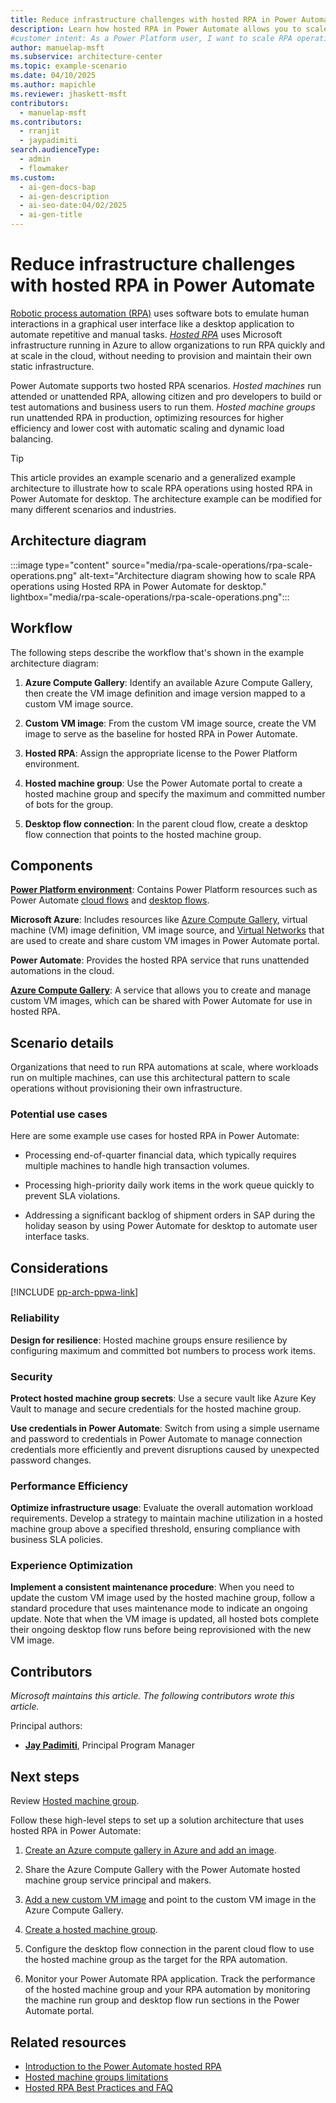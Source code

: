 ```yaml
---
title: Reduce infrastructure challenges with hosted RPA in Power Automate
description: Learn how hosted RPA in Power Automate allows you to scale your automation workflows seamlessly without static infrastructure.
#customer intent: As a Power Platform user, I want to scale RPA operations using Hosted RPA in Power Automate so that I can reduce infrastructure management efforts.  
author: manuelap-msft
ms.subservice: architecture-center
ms.topic: example-scenario
ms.date: 04/10/2025
ms.author: mapichle
ms.reviewer: jhaskett-msft
contributors:
  - manuelap-msft
ms.contributors:
  - rranjit
  - jaypadimiti
search.audienceType:
  - admin
  - flowmaker
ms.custom:
  - ai-gen-docs-bap
  - ai-gen-description
  - ai-seo-date:04/02/2025
  - ai-gen-title
---
```


# ​Reduce infrastructure challenges with hosted RPA in Power Automate

[Robotic process automation (RPA)](https://www.microsoft.com/power-platform/products/power-automate/topics/robotic-process-automation/what-is-rpa) uses software bots to emulate human interactions in a graphical user interface like a desktop application to automate repetitive and manual tasks. [*Hosted RPA*](/power-automate/desktop-flows/hosted-rpa-overview) uses Microsoft infrastructure running in Azure to allow organizations to run RPA quickly and at scale in the cloud, without needing to provision and maintain their own static infrastructure.

Power Automate supports two hosted RPA scenarios. *Hosted machines* run attended or unattended RPA, allowing citizen and pro developers to build or test automations and business users to run them. *Hosted machine groups* run unattended RPA in production, optimizing resources for higher efficiency and lower cost with automatic scaling and dynamic load balancing.

> [!TIP]
> This article provides an example scenario and a generalized example architecture to illustrate how to ​​scale RPA operations using hosted RPA in Power Automate for desktop. The architecture example can be modified for many different scenarios and industries.

## Architecture diagram

:::image type="content" source="media/rpa-scale-operations/rpa-scale-operations.png" alt-text="Architecture diagram showing ​​how to scale RPA operations using Hosted RPA in Power Automate for desktop." lightbox="media/rpa-scale-operations/rpa-scale-operations.png":::

## Workflow

The following steps describe the workflow that's shown in the example architecture diagram:

1. **Azure Compute Gallery**: Identify an available Azure Compute Gallery, then create the VM image definition and image version mapped to a custom VM image source.

1. **Custom VM image**: From the custom VM image source, create the VM image to serve as the baseline for hosted RPA in Power Automate.

1. **Hosted RPA**: Assign the appropriate license to the Power Platform environment.

1. **Hosted machine group**: Use the Power Automate portal to create a hosted machine group and specify the maximum and committed number of bots for the group.

1. **Desktop flow connection**: In the parent cloud flow, create a desktop flow connection that points to the hosted machine group.

## Components

[**Power Platform environment**](/power-platform/admin/environments-overview): Contains Power Platform resources such as Power Automate [cloud flows](/power-automate/overview-cloud) and [desktop flows](/power-automate/desktop-flows/introduction).

**Microsoft Azure**: Includes resources like [Azure Compute Gallery](/azure/virtual-machines/azure-compute-gallery), virtual machine (VM) image definition, VM image source, and [Virtual Networks](/azure/virtual-network/virtual-networks-overview) that are used to create and share custom VM images in Power Automate portal.

**Power Automate**: Provides the hosted RPA service that runs unattended automations in the cloud.

[**Azure Compute Gallery**](/azure/virtual-machines/azure-compute-gallery): A service that allows you to create and manage custom VM images, which can be shared with Power Automate for use in hosted RPA.

## Scenario details

Organizations that need to run RPA automations at scale, where workloads run on multiple machines, can use this architectural pattern to scale operations without provisioning their own infrastructure.

### Potential use cases

Here are some example use cases for hosted RPA in Power Automate:

- Processing end-of-quarter financial data, which typically requires multiple machines to handle high transaction volumes.

- Processing high-priority daily work items in the work queue quickly to prevent SLA violations.

- Addressing a significant backlog of shipment orders in SAP during the holiday season by using Power Automate for desktop to automate user interface tasks.

## Considerations

[!INCLUDE [pp-arch-ppwa-link](../../includes/pp-arch-ppwa-link.md)]

### Reliability

**Design for resilience**: Hosted machine groups ensure resilience by configuring maximum and committed bot numbers to process work items.

### Security

**Protect hosted machine group secrets**: Use a secure vault like Azure Key Vault to manage and secure credentials for the hosted machine group.

**Use credentials in Power Automate**: Switch from using a simple username and password to credentials in Power Automate to manage connection credentials more efficiently and prevent disruptions caused by unexpected password changes.

### Performance Efficiency

**Optimize infrastructure usage**: Evaluate the overall automation workload requirements. Develop a strategy to maintain machine utilization in a hosted machine group above a specified threshold, ensuring compliance with business SLA policies.

### Experience Optimization

**Implement a consistent maintenance procedure**: When you need to update the custom VM image used by the hosted machine group, follow a standard procedure that uses maintenance mode to indicate an ongoing update. Note that when the VM image is updated, all hosted bots complete their ongoing desktop flow runs before being reprovisioned with the new VM image.

## Contributors

_Microsoft maintains this article. The following contributors wrote this article._

Principal authors:

- **[Jay Padimiti](https://www.linkedin.com/in/jpadimiti/)**, Principal Program Manager

## Next steps

Review [Hosted machine group](/power-automate/desktop-flows/hosted-machine-groups).

Follow these high-level steps to set up a solution architecture that uses hosted RPA in Power Automate:

1. [Create an Azure compute gallery in Azure and add an image](/power-automate/desktop-flows/hosted-machine-groups#create-an-azure-compute-gallery-in-azure-and-add-an-image).

1. Share the Azure Compute Gallery with the Power Automate hosted machine group service principal and makers.

1. [Add a new custom VM image](/power-automate/desktop-flows/hosted-machine-groups#add-a-new-custom-vm-image) and point to the custom VM image in the Azure Compute Gallery.

1. [Create a hosted machine group](/power-automate/desktop-flows/hosted-machine-groups#create-hosted-machine-groups).

1. Configure the desktop flow connection in the parent cloud flow to use the hosted machine group as the target for the RPA automation.

1. Monitor your Power Automate RPA application. Track the performance of the hosted machine group and your RPA automation by monitoring the machine run group and desktop flow run sections in the Power Automate portal.

## Related resources

- [Introduction to the Power Automate hosted RPA](/power-automate/desktop-flows/hosted-rpa-overview)
- [Hosted machine groups limitations](/power-automate/desktop-flows/hosted-machine-groups#hosted-machine-groups-limitations)
- [Hosted RPA Best Practices and FAQ](/power-automate/desktop-flows/hosted-rpa-faq)
